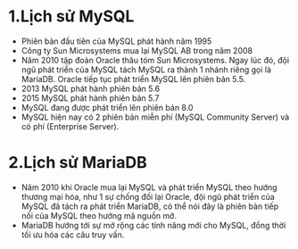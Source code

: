 # 1.Lịch sử MySQL
* Phiên bản đầu tiên của MySQL phát hành năm 1995
* Công ty Sun Microsystems mua lại MySQL AB trong năm 2008
* Năm 2010 tập đoàn Oracle thâu tóm Sun Microsystems. Ngay lúc đó, đội ngũ phát triển của MySQL tách MySQL ra thành 1 nhánh riêng gọi là MariaDB. Oracle tiếp tục phát triển MySQL lên phiên bản 5.5.
* 2013 MySQL phát hành phiên bản 5.6
* 2015 MySQL phát hành phiên bản 5.7
* MySQL đang được phát triển lên phiên bản 8.0
* MySQL hiện nay có 2 phiên bản miễn phí (MySQL Community Server) và có phí (Enterprise Server).
# 2.Lịch sử MariaDB
* Năm 2010 khi Oracle mua lại MySQL và phát triển MySQL theo hướng thương mại hóa, như 1 sự chống đối lại Oracle, đội ngũ phát triển của MySQL đã tách ra phát triển MariaDB, có thể nói đây là phiên bản tiếp nối của MySQL theo hướng mã nguồn mở.
* MariaDB hướng tới sự mở rộng các tính năng mới cho MySQL, đồng thời tối ưu hóa các câu truy vấn.
